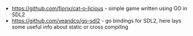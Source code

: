  - https://github.com/fiorix/cat-o-licious - simple game written using GO in SDL2
 - https://github.com/veandco/go-sdl2 - go bindings for SDL2, here lays some useful info about
   static or cross compiling
